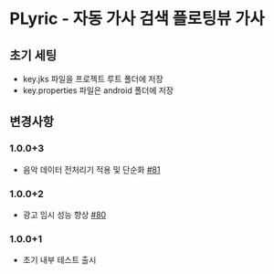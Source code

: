 # PLyric - 자동 가사 검색 플로팅뷰 가사


## 초기 세팅

* key.jks 파일을 프로젝트 루트 폴더에 저장
* key.properties 파일은 android 폴더에 저장



## 변경사항

### 1.0.0+3
- 음악 데이터 전처리기 적용 및 단순화 [#81](https://github.com/Foundy-LLC/p_lyric/pull/81)

### 1.0.0+2
- 광고 임시 성능 향상 [#80](https://github.com/Foundy-LLC/p_lyric/pull/80)

### 1.0.0+1

- 초기 내부 테스트 출시
